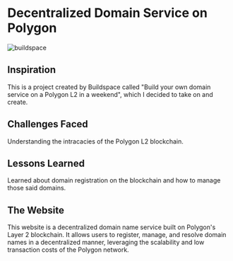 # Decentralized Domain Service on Polygon

![buildspace](https://github.com/user-attachments/assets/5732eb1c-35b9-4a2d-af0f-33965fc0ff2d)

## Inspiration

This is a project created by Buildspace called "Build your own domain service on a Polygon L2 in a weekend", which I decided to take on and create.

## Challenges Faced

Understanding the intracacies of the Polygon L2 blockchain.

## Lessons Learned

Learned about domain registration on the blockchain and how to manage those said domains.

## The Website

This website is a decentralized domain name service built on Polygon's Layer 2 blockchain. It allows users to register, manage, and resolve domain names in a decentralized manner, leveraging the scalability and low transaction costs of the Polygon network.

